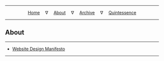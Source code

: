 
---

<!--- Local CSS Font Loading -->

<style>
@font-face {
    font-family: HayghinDaedric;
    src: url('../../assets/fonts/ttf/HayghinDaedric.ttf') format('truetype');
    font-weight: medium;
    font-style: normal;
}
</style>

<!--- Jekyll Page Links -->

<center>
<a href="../../index.html">Home</a>
&emsp;&nabla;&emsp;
<a href="about.html">About</a>
&emsp;&nabla;&emsp;
<a href="../archive/index.html">Archive</a>
&emsp;&nabla;&emsp;
<a href="../quintessence/index.html">Quintessence</a>
</center>

<!--- Markdown Body Below: -->

---

## About

---

- [Website Design Manifesto][1]

[1]: subpages/webpage_design.md

---

